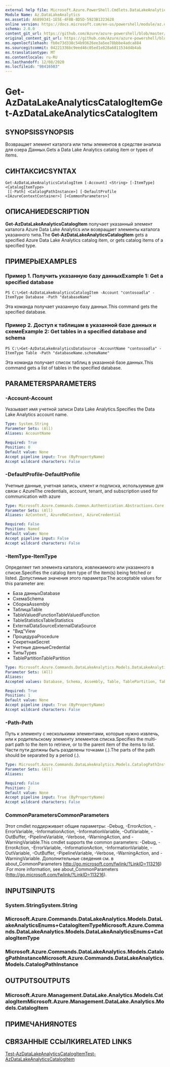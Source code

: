 ```yaml
---
external help file: Microsoft.Azure.PowerShell.Cmdlets.DataLakeAnalytics.dll-Help.xml
Module Name: Az.DataLakeAnalytics
ms.assetid: A6899341-1E5E-4F8B-8D5D-5923B1223628
online version: https://docs.microsoft.com/en-us/powershell/module/az.datalakeanalytics/get-azdatalakeanalyticscatalogitem
schema: 2.0.0
content_git_url: https://github.com/Azure/azure-powershell/blob/master/src/DataLakeAnalytics/DataLakeAnalytics/help/Get-AzDataLakeAnalyticsCatalogItem.md
original_content_git_url: https://github.com/Azure/azure-powershell/blob/master/src/DataLakeAnalytics/DataLakeAnalytics/help/Get-AzDataLakeAnalyticsCatalogItem.md
ms.openlocfilehash: fb0e73d338c54b93626ee3a5ee78bbbe4adca884
ms.sourcegitcommit: 04221336bc9eed46c05ed1e828a6811534d4b4ab
ms.translationtype: MT
ms.contentlocale: ru-RU
ms.lasthandoff: 12/08/2020
ms.locfileid: "98416503"
---
```

# <span data-ttu-id="148b7-101">Get-AzDataLakeAnalyticsCatalogItem</span><span class="sxs-lookup"><span data-stu-id="148b7-101">Get-AzDataLakeAnalyticsCatalogItem</span></span>

## <span data-ttu-id="148b7-102">SYNOPSIS</span><span class="sxs-lookup"><span data-stu-id="148b7-102">SYNOPSIS</span></span>
<span data-ttu-id="148b7-103">Возвращает элемент каталога или типы элементов в средстве анализа для озера Данных.</span><span class="sxs-lookup"><span data-stu-id="148b7-103">Gets a Data Lake Analytics catalog item or types of items.</span></span>

## <span data-ttu-id="148b7-104">СИНТАКСИС</span><span class="sxs-lookup"><span data-stu-id="148b7-104">SYNTAX</span></span>

```
Get-AzDataLakeAnalyticsCatalogItem [-Account] <String> [-ItemType] <CatalogItemType>
 [[-Path] <CatalogPathInstance>] [-DefaultProfile <IAzureContextContainer>] [<CommonParameters>]
```

## <span data-ttu-id="148b7-105">ОПИСАНИЕ</span><span class="sxs-lookup"><span data-stu-id="148b7-105">DESCRIPTION</span></span>
<span data-ttu-id="148b7-106">**Get-AzDataLakeAnalyticsCatalogItem** получает указанный элемент каталога Azure Data Lake Analytics или возвращает элементы каталога указанного типа.</span><span class="sxs-lookup"><span data-stu-id="148b7-106">The **Get-AzDataLakeAnalyticsCatalogItem** gets a specified Azure Data Lake Analytics catalog item, or gets catalog items of a specified type.</span></span>

## <span data-ttu-id="148b7-107">ПРИМЕРЫ</span><span class="sxs-lookup"><span data-stu-id="148b7-107">EXAMPLES</span></span>

### <span data-ttu-id="148b7-108">Пример 1. Получить указанную базу данных</span><span class="sxs-lookup"><span data-stu-id="148b7-108">Example 1: Get a specified database</span></span>
```
PS C:\>Get-AzDataLakeAnalyticsCatalogItem -Account "contosoadla" -ItemType Database -Path "databaseName"
```

<span data-ttu-id="148b7-109">Эта команда получает указанную базу данных.</span><span class="sxs-lookup"><span data-stu-id="148b7-109">This command gets the specified database.</span></span>

### <span data-ttu-id="148b7-110">Пример 2. Доступ к таблицам в указанной базе данных и схеме</span><span class="sxs-lookup"><span data-stu-id="148b7-110">Example 2: Get tables in a specified database and schema</span></span>
```
PS C:\>Get-AzDataLakeAnalyticsDataSource -AccountName "contosoadla" -ItemType Table -Path "databaseName.schemaName"
```

<span data-ttu-id="148b7-111">Эта команда получает список таблиц в указанной базе данных.</span><span class="sxs-lookup"><span data-stu-id="148b7-111">This command gets a list of tables in the specified database.</span></span>

## <span data-ttu-id="148b7-112">PARAMETERS</span><span class="sxs-lookup"><span data-stu-id="148b7-112">PARAMETERS</span></span>

### <span data-ttu-id="148b7-113">-Account</span><span class="sxs-lookup"><span data-stu-id="148b7-113">-Account</span></span>
<span data-ttu-id="148b7-114">Указывает имя учетной записи Data Lake Analytics.</span><span class="sxs-lookup"><span data-stu-id="148b7-114">Specifies the Data Lake Analytics account name.</span></span>

```yaml
Type: System.String
Parameter Sets: (All)
Aliases: AccountName

Required: True
Position: 0
Default value: None
Accept pipeline input: True (ByPropertyName)
Accept wildcard characters: False
```

### <span data-ttu-id="148b7-115">-DefaultProfile</span><span class="sxs-lookup"><span data-stu-id="148b7-115">-DefaultProfile</span></span>
<span data-ttu-id="148b7-116">Учетные данные, учетная запись, клиент и подписка, используемые для связи с Azure</span><span class="sxs-lookup"><span data-stu-id="148b7-116">The credentials, account, tenant, and subscription used for communication with azure</span></span>

```yaml
Type: Microsoft.Azure.Commands.Common.Authentication.Abstractions.Core.IAzureContextContainer
Parameter Sets: (All)
Aliases: AzContext, AzureRmContext, AzureCredential

Required: False
Position: Named
Default value: None
Accept pipeline input: False
Accept wildcard characters: False
```

### <span data-ttu-id="148b7-117">-ItemType</span><span class="sxs-lookup"><span data-stu-id="148b7-117">-ItemType</span></span>
<span data-ttu-id="148b7-118">Определяет тип элемента каталога, извлекаемого или указанного в списке.</span><span class="sxs-lookup"><span data-stu-id="148b7-118">Specifies the catalog item type of the item(s) being fetched or listed.</span></span>
<span data-ttu-id="148b7-119">Допустимые значения этого параметра:</span><span class="sxs-lookup"><span data-stu-id="148b7-119">The acceptable values for this parameter are:</span></span>
- <span data-ttu-id="148b7-120">База данных</span><span class="sxs-lookup"><span data-stu-id="148b7-120">Database</span></span>
- <span data-ttu-id="148b7-121">Схема</span><span class="sxs-lookup"><span data-stu-id="148b7-121">Schema</span></span>
- <span data-ttu-id="148b7-122">Сборка</span><span class="sxs-lookup"><span data-stu-id="148b7-122">Assembly</span></span>
- <span data-ttu-id="148b7-123">Таблица</span><span class="sxs-lookup"><span data-stu-id="148b7-123">Table</span></span>
- <span data-ttu-id="148b7-124">TableValuedFunction</span><span class="sxs-lookup"><span data-stu-id="148b7-124">TableValuedFunction</span></span>
- <span data-ttu-id="148b7-125">TableStatistics</span><span class="sxs-lookup"><span data-stu-id="148b7-125">TableStatistics</span></span>
- <span data-ttu-id="148b7-126">ExternalDataSource</span><span class="sxs-lookup"><span data-stu-id="148b7-126">ExternalDataSource</span></span>
- <span data-ttu-id="148b7-127">"Вид"</span><span class="sxs-lookup"><span data-stu-id="148b7-127">View</span></span>
- <span data-ttu-id="148b7-128">Процедура</span><span class="sxs-lookup"><span data-stu-id="148b7-128">Procedure</span></span>
- <span data-ttu-id="148b7-129">Секретная</span><span class="sxs-lookup"><span data-stu-id="148b7-129">Secret</span></span>
- <span data-ttu-id="148b7-130">Учетные данные</span><span class="sxs-lookup"><span data-stu-id="148b7-130">Credential</span></span>
- <span data-ttu-id="148b7-131">Типы</span><span class="sxs-lookup"><span data-stu-id="148b7-131">Types</span></span>
- <span data-ttu-id="148b7-132">TablePartition</span><span class="sxs-lookup"><span data-stu-id="148b7-132">TablePartition</span></span>

```yaml
Type: Microsoft.Azure.Commands.DataLakeAnalytics.Models.DataLakeAnalyticsEnums+CatalogItemType
Parameter Sets: (All)
Aliases:
Accepted values: Database, Schema, Assembly, Table, TablePartition, TableValuedFunction, TableStatistics, ExternalDataSource, View, Procedure, Secret, Credential, Types, Package

Required: True
Position: 1
Default value: None
Accept pipeline input: True (ByPropertyName)
Accept wildcard characters: False
```

### <span data-ttu-id="148b7-133">-Path</span><span class="sxs-lookup"><span data-stu-id="148b7-133">-Path</span></span>
<span data-ttu-id="148b7-134">Путь к элементу с несколькими элементами, которые нужно извлечь, или к родительскому элементу элементов списка.</span><span class="sxs-lookup"><span data-stu-id="148b7-134">Specifies the multi-part path to the item to retrieve, or to the parent item of the items to list.</span></span>
<span data-ttu-id="148b7-135">Части пути должны быть разделены точками (.).</span><span class="sxs-lookup"><span data-stu-id="148b7-135">The parts of the path should be separated by a period (.).</span></span>

```yaml
Type: Microsoft.Azure.Commands.DataLakeAnalytics.Models.CatalogPathInstance
Parameter Sets: (All)
Aliases:

Required: False
Position: 2
Default value: None
Accept pipeline input: True (ByPropertyName)
Accept wildcard characters: False
```

### <span data-ttu-id="148b7-136">CommonParameters</span><span class="sxs-lookup"><span data-stu-id="148b7-136">CommonParameters</span></span>
<span data-ttu-id="148b7-137">Этот cmdlet поддерживает общие параметры: -Debug, -ErrorAction, -ErrorVariable, -InformationAction, -InformationVariable, -OutVariable, -OutBuffer, -PipelineVariable, -Verbose, -WarningAction, and -WarningVariable.</span><span class="sxs-lookup"><span data-stu-id="148b7-137">This cmdlet supports the common parameters: -Debug, -ErrorAction, -ErrorVariable, -InformationAction, -InformationVariable, -OutVariable, -OutBuffer, -PipelineVariable, -Verbose, -WarningAction, and -WarningVariable.</span></span> <span data-ttu-id="148b7-138">Дополнительные сведения см. в about_CommonParameters http://go.microsoft.com/fwlink/?LinkID=113216) .</span><span class="sxs-lookup"><span data-stu-id="148b7-138">For more information, see about_CommonParameters (http://go.microsoft.com/fwlink/?LinkID=113216).</span></span>

## <span data-ttu-id="148b7-139">INPUTS</span><span class="sxs-lookup"><span data-stu-id="148b7-139">INPUTS</span></span>

### <span data-ttu-id="148b7-140">System.String</span><span class="sxs-lookup"><span data-stu-id="148b7-140">System.String</span></span>

### <span data-ttu-id="148b7-141">Microsoft.Azure.Commands.DataLakeAnalytics.Models.DataLakeAnalyticsEnums+CatalogItemType</span><span class="sxs-lookup"><span data-stu-id="148b7-141">Microsoft.Azure.Commands.DataLakeAnalytics.Models.DataLakeAnalyticsEnums+CatalogItemType</span></span>

### <span data-ttu-id="148b7-142">Microsoft.Azure.Commands.DataLakeAnalytics.Models.CatalogPathInstance</span><span class="sxs-lookup"><span data-stu-id="148b7-142">Microsoft.Azure.Commands.DataLakeAnalytics.Models.CatalogPathInstance</span></span>

## <span data-ttu-id="148b7-143">OUTPUTS</span><span class="sxs-lookup"><span data-stu-id="148b7-143">OUTPUTS</span></span>

### <span data-ttu-id="148b7-144">Microsoft.Azure.Management.DataLake.Analytics.Models.CatalogItem</span><span class="sxs-lookup"><span data-stu-id="148b7-144">Microsoft.Azure.Management.DataLake.Analytics.Models.CatalogItem</span></span>

## <span data-ttu-id="148b7-145">ПРИМЕЧАНИЯ</span><span class="sxs-lookup"><span data-stu-id="148b7-145">NOTES</span></span>

## <span data-ttu-id="148b7-146">СВЯЗАННЫЕ ССЫЛКИ</span><span class="sxs-lookup"><span data-stu-id="148b7-146">RELATED LINKS</span></span>

[<span data-ttu-id="148b7-147">Test-AzDataLakeAnalyticsCatalogItem</span><span class="sxs-lookup"><span data-stu-id="148b7-147">Test-AzDataLakeAnalyticsCatalogItem</span></span>](./Test-AzDataLakeAnalyticsCatalogItem.md)


